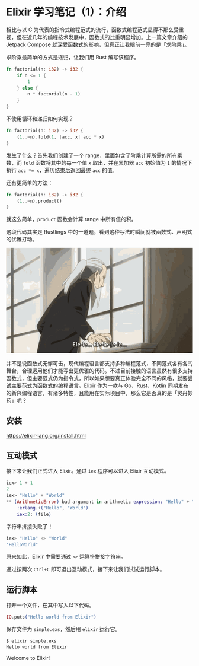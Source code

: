 # Elixir 学习笔记（1）：介绍

相比与以 C 为代表的指令式编程范式的流行，函数式编程范式显得不那么受重视，但在近几年的编程技术发展中，函数式的比重明显增加。上一篇文章介绍的 Jetpack Compose 就深受函数式的影响，但真正让我眼前一亮的是「求阶乘」。

<!--more-->

求阶乘最简单的方式是递归，让我们用 Rust 编写该程序。

```rust
fn factorial(n: i32) -> i32 {
    if n <= 1 {
        1
    } else {
        n * factorial(n - 1)
    }
}
```

不使用循环和递归如何实现？

```rust
fn factorial(n: i32) -> i32 {
    (1..=n).fold(1, |acc, x| acc * x)
}
```

发生了什么？首先我们创建了一个 range，里面包含了阶乘计算所需的所有乘数，而 `fold` 函数将其中的每一个值 `x` 取出，并在累加器 `acc` 初始值为 `1` 的情况下执行 `acc *= x`，遍历结束后返回最终 `acc` 的值。

还有更简单的方法：

```rust
fn factorial(n: i32) -> i32 {
    (1..=n).product()
}
```

就这么简单，`product` 函数会计算 range 中所有值的积。

这段代码其实是 Rustlings 中的一道题，看到这种写法时瞬间就被函数式、声明式的优雅打动。

![太优雅了！](./elegance-spy-x-family.gif)

并不是说函数式无懈可击，现代编程语言都支持多种编程范式，不同范式各有各的舞台，合理运用他们才能写出更优雅的代码。不过目前接触的语言虽然有很多支持函数式，但主要范式仍为指令式，所以如果想要真正体验完全不同的风格，就要尝试主要范式为函数式的编程语言。Elixir 作为一款与 Go、Rust、Kotlin 同期发布的新兴编程语言，有诸多特性，且能用在实际项目中，那么它是否真的是「灵丹妙药」呢？

## 安装

https://elixir-lang.org/install.html

## 互动模式

接下来让我们正式进入 Elixir。通过 `iex` 程序可以进入 Elixir 互动模式。

```elixir
iex> 1 + 1
2
iex> "Hello" + "World"
** (ArithmeticError) bad argument in arithmetic expression: "Hello" + "World"
    :erlang.+("Hello", "World")
    iex:2: (file)
```

字符串拼接失败了！

```elixir
iex> "Hello" <> "World"
"HelloWorld"
```

原来如此，Elixir 中需要通过 `<>` 运算符拼接字符串。

通过按两次 `Ctrl+C` 即可退出互动模式，接下来让我们试试运行脚本。

## 运行脚本

打开一个文件，在其中写入以下代码。

```elixir
IO.puts("Hello world from Elixir")
```

保存文件为 `simple.exs`，然后用 `elixir` 运行它。

```shellsession
$ elixir simple.exs 
Hello world from Elixir
```

Welcome to Elixir!
